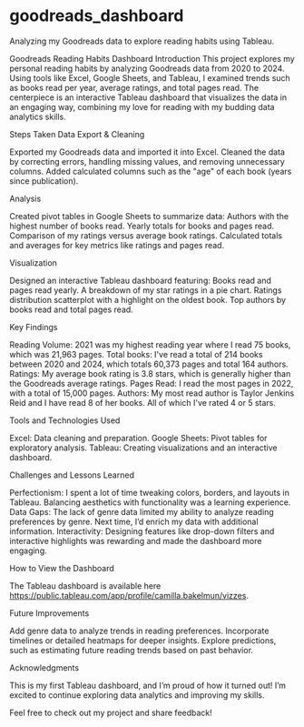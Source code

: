 # goodreads_dashboard
Analyzing my Goodreads data to explore reading habits using Tableau.

Goodreads Reading Habits Dashboard
Introduction
This project explores my personal reading habits by analyzing Goodreads data from 2020 to 2024. Using tools like Excel, Google Sheets, and Tableau, I examined trends such as books read per year, average ratings, and total pages read. The centerpiece is an interactive Tableau dashboard that visualizes the data in an engaging way, combining my love for reading with my budding data analytics skills.

Steps Taken
Data Export & Cleaning

Exported my Goodreads data and imported it into Excel.
Cleaned the data by correcting errors, handling missing values, and removing unnecessary columns.
Added calculated columns such as the "age" of each book (years since publication).

Analysis

Created pivot tables in Google Sheets to summarize data:
Authors with the highest number of books read.
Yearly totals for books and pages read.
Comparison of my ratings versus average book ratings.
Calculated totals and averages for key metrics like ratings and pages read.

Visualization

Designed an interactive Tableau dashboard featuring:
Books read and pages read yearly.
A breakdown of my star ratings in a pie chart.
Ratings distribution scatterplot with a highlight on the oldest book.
Top authors by books read and total pages read.

Key Findings

Reading Volume: 2021 was my highest reading year where I read 75 books, which was 21,963 pages.
Total books: I've read a total of 214 books between 2020 and 2024, which totals 60,373 pages and total 164 authors.
Ratings: My average book rating is 3.8 stars, which is generally higher than the Goodreads average ratings.
Pages Read: I read the most pages in 2022, with a total of 15,000 pages.
Authors: My most read author is Taylor Jenkins Reid and I have read 8 of her books. All of which I've rated 4 or 5 stars.

Tools and Technologies Used

Excel: Data cleaning and preparation.
Google Sheets: Pivot tables for exploratory analysis.
Tableau: Creating visualizations and an interactive dashboard.

Challenges and Lessons Learned

Perfectionism: I spent a lot of time tweaking colors, borders, and layouts in Tableau. Balancing aesthetics with functionality was a learning experience.
Data Gaps: The lack of genre data limited my ability to analyze reading preferences by genre. Next time, I’d enrich my data with additional information.
Interactivity: Designing features like drop-down filters and interactive highlights was rewarding and made the dashboard more engaging.

How to View the Dashboard

The Tableau dashboard is available here https://public.tableau.com/app/profile/camilla.bakelmun/vizzes. 

Future Improvements

Add genre data to analyze trends in reading preferences.
Incorporate timelines or detailed heatmaps for deeper insights.
Explore predictions, such as estimating future reading trends based on past behavior.

Acknowledgments

This is my first Tableau dashboard, and I’m proud of how it turned out! I’m excited to continue exploring data analytics and improving my skills.

Feel free to check out my project and share feedback!
